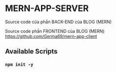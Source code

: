 # MERN-APP-SERVER

Source code của phần BACK-END của BLOG (MERN)

Source code phần FRONTEND của BLOG (MERN) 
https://github.com/Germa69/mern-app-client

## Available Scripts

### `npm init -y`
